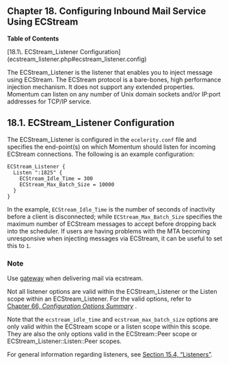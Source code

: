 ## Chapter 18. Configuring Inbound Mail Service Using ECStream

**Table of Contents**

<dl class="toc">

<dt>[18.1\. ECStream_Listener Configuration](ecstream_listener.php#ecstream_listener.config)</dt>

</dl>

The ECStream_Listener is the listener that enables you to inject message using ECStream. The ECStream protocol is a bare-bones, high performance injection mechanism. It does not support any extended properties. Momentum can listen on any number of Unix domain sockets and/or IP:port addresses for TCP/IP service.

## 18.1. ECStream_Listener Configuration

The ECStream_Listener is configured in the `ecelerity.conf` file and specifies the end-point(s) on which Momentum should listen for incoming ECStream connections. The following is an example configuration:

```
ECStream_Listener {
  Listen ":1825" {
    ECStream_Idle_Time = 300
    ECStream_Max_Batch_Size = 10000
  }
}
```

In the example, `ECStream_Idle_Time` is the number of seconds of inactivity before a client is disconnected; while `ECStream_Max_Batch_Size` specifies the maximum number of ECStream messages to accept before dropping back into the scheduler. If users are having problems with the MTA becoming unresponsive when injecting messages via ECStream, it can be useful to set this to `1`.

### Note

Use [gateway](conf.ref.gateway.php "gateway") when delivering mail via ecstream.

Not all listener options are valid within the ECStream_Listener or the Listen scope within an ECStream_Listener. For the valid options, refer to [Chapter 66, *Configuration Options Summary*](config.options.summary.php "Chapter 66. Configuration Options Summary") .

Note that the `ecstream_idle_time` and `ecstream_max_batch_size` options are only valid within the ECStream scope or a listen scope within this scope. They are also the only options valid in the ECStream::Peer scope or ECStream_Listener::Listen::Peer scopes.

For general information regarding listeners, see [Section 15.4, “Listeners”](listeners.php "15.4. Listeners").

